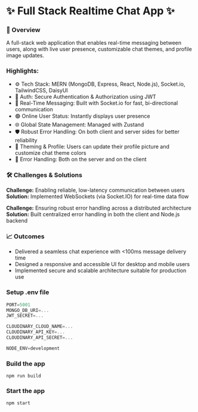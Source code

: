 # ✨ Full Stack Realtime Chat App ✨


### 🧩 Overview  

A full-stack web application that enables real-time messaging between users, along with live user presence, customizable chat themes, and profile image updates.

### Highlights:

- ⚙️ Tech Stack: MERN (MongoDB, Express, React, Node.js), Socket.io, TailwindCSS, DaisyUI
- 🔐 Auth: Secure Authentication & Authorization using JWT
- 💬 Real-Time Messaging: Built with Socket.io for fast, bi-directional communication
- 🟢 Online User Status: Instantly displays user presence
- 🌐 Global State Management: Managed with Zustand
- 🛡️ Robust Error Handling: On both client and server sides for better reliability
- 🎨 Theming & Profile: Users can update their profile picture and customize chat theme colors
- 🐞 Error Handling: Both on the server and on the client

### 🛠️ Challenges & Solutions  

**Challenge:** Enabling reliable, low-latency communication between users  
**Solution:** Implemented WebSockets (via Socket.IO) for real-time data flow  

**Challenge:** Ensuring robust error handling across a distributed architecture  
**Solution:** Built centralized error handling in both the client and Node.js backend 

### 📈 Outcomes

- Delivered a seamless chat experience with <100ms message delivery time  
- Designed a responsive and accessible UI for desktop and mobile users  
- Implemented secure and scalable architecture suitable for production use

### Setup .env file

```js
PORT=5001
MONGO_DB_URI=...
JWT_SECRET=...

CLOUDINARY_CLOUD_NAME=...
CLOUDINARY_API_KEY=...
CLOUDINARY_API_SECRET=...

NODE_ENV=development
```

### Build the app

```shell
npm run build
```

### Start the app

```shell
npm start
```
